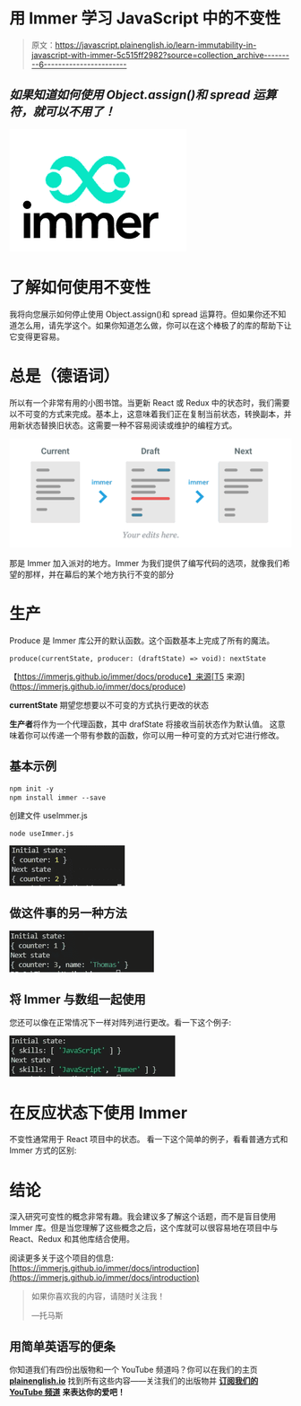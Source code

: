 # 用 Immer 学习 JavaScript 中的不变性

> 原文：<https://javascript.plainenglish.io/learn-immutability-in-javascript-with-immer-5c515ff2982?source=collection_archive---------6----------------------->

## *如果知道如何使用 Object.assign()和 spread 运算符，就可以不用了！*

![](img/a540d0d20c01188e9ec81cf8a99e21d3.png)

# 了解如何使用不变性

我将向您展示如何停止使用 Object.assign()和 spread 运算符。但如果你还不知道怎么用，请先学这个。如果你知道怎么做，你可以在这个棒极了的库的帮助下让它变得更容易。

# 总是（德语词）

所以有一个非常有用的小图书馆。当更新 React 或 Redux 中的状态时，我们需要以不可变的方式来完成。基本上，这意味着我们正在复制当前状态，转换副本，并用新状态替换旧状态。这需要一种不容易阅读或维护的编程方式。

![](img/575e80aa77efaf6a81044031063fd72a.png)

那是 Immer 加入派对的地方。Immer 为我们提供了编写代码的选项，就像我们希望的那样，并在幕后的某个地方执行不变的部分

# 生产

Produce 是 Immer 库公开的默认函数。这个函数基本上完成了所有的魔法。

```
produce(currentState, producer: (draftState) => void): nextState
```

【https://immerjs.github.io/immer/docs/produce】来源[T5 来源](https://immerjs.github.io/immer/docs/produce)

**currentState** 期望您想要以不可变的方式执行更改的状态

**生产者**将作为一个代理函数，其中 drafState 将接收当前状态作为默认值。
这意味着你可以传递一个带有参数的函数，你可以用一种可变的方式对它进行修改。

## 基本示例

```
npm init -y
npm install immer --save
```

创建文件 useImmer.js

```
node useImmer.js
```

![](img/64a1aba3e2c3d751358716ac2775bff7.png)

## 做这件事的另一种方法

![](img/b71452fd0a74af8878583e11a0301a7d.png)

## 将 Immer 与数组一起使用

您还可以像在正常情况下一样对阵列进行更改。看一下这个例子:

![](img/3dbcb6efe250bebab73c6738face5374.png)

# 在反应状态下使用 Immer

不变性通常用于 React 项目中的状态。
看一下这个简单的例子，看看普通方式和 Immer 方式的区别:

# 结论

深入研究可变性的概念非常有趣。我会建议多了解这个话题，而不是盲目使用 Immer 库。但是当您理解了这些概念之后，这个库就可以很容易地在项目中与 React、Redux 和其他库结合使用。

阅读更多关于这个项目的信息:
[https://immerjs.github.io/immer/docs/introduction](https://immerjs.github.io/immer/docs/introduction)

> 如果你喜欢我的内容，请随时关注我！
> 
> —托马斯

## **用简单英语写的便条**

你知道我们有四份出版物和一个 YouTube 频道吗？你可以在我们的主页 [**plainenglish.io**](https://plainenglish.io/) 找到所有这些内容——关注我们的出版物并 [**订阅我们的 YouTube 频道**](https://www.youtube.com/channel/UCtipWUghju290NWcn8jhyAw) **来表达你的爱吧！**